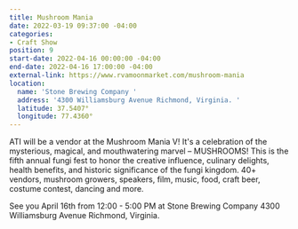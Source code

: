 ```yaml
---
title: Mushroom Mania
date: 2022-03-19 09:37:00 -04:00
categories:
- Craft Show
position: 9
start-date: 2022-04-16 00:00:00 -04:00
end-date: 2022-04-16 17:00:00 -04:00
external-link: https://www.rvamoonmarket.com/mushroom-mania
location:
  name: 'Stone Brewing Company '
  address: '4300 Williamsburg Avenue Richmond, Virginia. '
  latitude: 37.5407°
  longitude: 77.4360°
---
```


ATI will be a vendor at the Mushroom Mania V!
It's a celebration of the mysterious, magical, and mouthwatering marvel – MUSHROOMS!  This is the fifth annual fungi fest to honor the creative influence, culinary delights, health benefits, and historic significance of the fungi kingdom.  40+ vendors, mushroom growers, speakers, film, music, food, craft beer, costume contest, dancing and more. 

See you April 16th from 12:00 - 5:00 PM at Stone Brewing Company 4300 Williamsburg Avenue Richmond, Virginia. 

